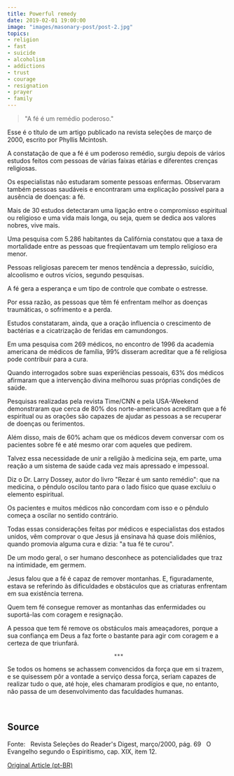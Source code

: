 ```yaml
---
title: Powerful remedy
date: 2019-02-01 19:00:00
image: "images/masonary-post/post-2.jpg"
topics: 
- religion
- fast
- suicide
- alcoholism
- addictions
- trust
- courage
- resignation
- prayer
- family
---
```


> "A fé é um remédio poderoso."

Esse é o título de um artigo publicado na revista seleções de março de 2000,
escrito por Phyllis Mcintosh.

A constatação de que a fé é um poderoso remédio, surgiu depois de vários
estudos feitos com pessoas de várias faixas etárias e diferentes crenças
religiosas.

Os especialistas não estudaram somente pessoas enfermas. Observaram também
pessoas saudáveis e encontraram uma explicação possível para a ausência de
doenças: a fé.

Mais de 30 estudos detectaram uma ligação entre o compromisso espiritual ou
religioso e uma vida mais longa, ou seja, quem se dedica aos valores nobres,
vive mais.

Uma pesquisa com 5.286 habitantes da Califórnia constatou que a taxa de
mortalidade entre as pessoas que freqüentavam um templo religioso era menor.

Pessoas religiosas parecem ter menos tendência a depressão, suicídio,
alcoolismo e outros vícios, segundo pesquisas.

A fé gera a esperança e um tipo de controle que combate o estresse.

Por essa razão, as pessoas que têm fé enfrentam melhor as doenças traumáticas,
o sofrimento e a perda.

Estudos constataram, ainda, que a oração influencia o crescimento de bactérias
e a cicatrização de feridas em camundongos.

Em uma pesquisa com 269 médicos, no encontro de 1996 da academia americana de
médicos de família, 99% disseram acreditar que a fé religiosa pode contribuir
para a cura.

Quando interrogados sobre suas experiências pessoais, 63% dos médicos afirmaram
que a intervenção divina melhorou suas próprias condições de saúde.

Pesquisas realizadas pela revista Time/CNN e pela USA-Weekend demonstraram que
cerca de 80% dos norte-americanos acreditam que a fé espiritual ou as orações
são capazes de ajudar as pessoas a se recuperar de doenças ou ferimentos.

Além disso, mais de 60% acham que os médicos devem conversar com os pacientes
sobre fé e até mesmo orar com aqueles que pedirem.

Talvez essa necessidade de unir a religião à medicina seja, em parte, uma
reação a um sistema de saúde cada vez mais apressado e impessoal.

Diz o Dr. Larry Dossey, autor do livro "Rezar é um santo remédio": que na
medicina, o pêndulo oscilou tanto para o lado físico que quase excluiu o
elemento espiritual.

Os pacientes e muitos médicos não concordam com isso e o pêndulo começa a
oscilar no sentido contrário.

Todas essas considerações feitas por médicos e especialistas dos estados
unidos, vêm comprovar o que Jesus já ensinava há quase dois milênios, quando
promovia alguma cura e dizia: "a tua fé te curou".

De um modo geral, o ser humano desconhece as potencialidades que traz na
intimidade, em germem.

Jesus falou que a fé é capaz de remover montanhas. E, figuradamente, estava se
referindo às dificuldades e obstáculos que as criaturas enfrentam em sua
existência terrena.

Quem tem fé consegue remover as montanhas das enfermidades ou suportá-las com
coragem e resignação.

A pessoa que tem fé remove os obstáculos mais ameaçadores, porque a sua
confiança em Deus a faz forte o bastante para agir com coragem e a certeza de
que triunfará.

                                      ***

Se todos os homens se achassem convencidos da força que em si trazem, e se
quisessem pôr a vontade a serviço dessa força, seriam capazes de realizar tudo
o que, até hoje, eles chamaram prodígios e que, no entanto, não passa de um
desenvolvimento das faculdades humanas.

 

## Source
Fonte:  
Revista Seleções do Reader's Digest, março/2000, pág. 69  
O Evangelho segundo o Espiritismo, cap. XIX, item 12.


[Original Article (pt-BR)](http://www.momento.com.br/pt/ler_texto.php?id=483)


